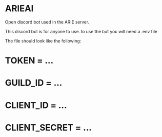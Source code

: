 # ARIEAI

Open discord bot used in the ARIE server.

This discord bot is for anyone to use. to use the bot you will need a .env file

The file should look like the following:

# TOKEN = ...

# GUILD_ID = ...

# CLIENT_ID = ...

# CLIENT_SECRET = ...
